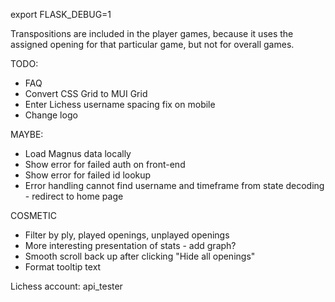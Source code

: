 export FLASK_DEBUG=1



Transpositions are included in the player games, because it uses the assigned opening for that particular game, but not for overall games.

TODO:

- FAQ
- Convert CSS Grid to MUI Grid
- Enter Lichess username spacing fix on mobile
- Change logo

MAYBE:
- Load Magnus data locally
- Show error for failed auth on front-end
- Show error for failed id lookup
- Error handling cannot find username and timeframe from state decoding - redirect to home page


COSMETIC
- Filter by ply, played openings, unplayed openings
- More interesting presentation of stats - add graph?
- Smooth scroll back up after clicking "Hide all openings"
- Format tooltip text




Lichess account: api_tester